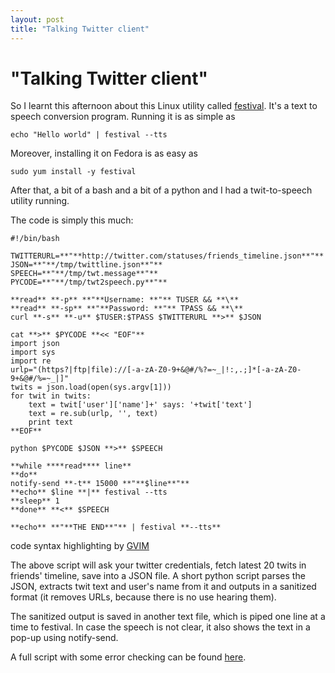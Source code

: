 ```yaml
---
layout: post
title: "Talking Twitter client"
---
```

"Talking Twitter client"
===
So I learnt this afternoon about this Linux utility called [festival][0]. It's a text to speech conversion program. Running it is as simple as  
  

    echo "Hello world" | festival --tts

  
Moreover, installing it on Fedora is as easy as   
  

    sudo yum install -y festival

  
After that, a bit of a bash and a bit of a python and I had a twit-to-speech utility running.  
  
The code is simply this much:  
  

    #!/bin/bash  
      
    TWITTERURL=**"**http://twitter.com/statuses/friends_timeline.json**"**  
    JSON=**"**/tmp/twittline.json**"**  
    SPEECH=**"**/tmp/twt.message**"**  
    PYCODE=**"**/tmp/twt2speech.py**"**  
      
    **read** **-p** **"**Username: **"** TUSER && **\**  
    **read** **-sp** **"**Password: **"** TPASS && **\**  
    curl **-s** **-u** $TUSER:$TPASS $TWITTERURL **>** $JSON  
      
    cat **>** $PYCODE **<< "EOF"**  
    import json  
    import sys  
    import re  
    urlp="(https?|ftp|file)://[-a-zA-Z0-9+&@#/%?=~_|!:,.;]*[-a-zA-Z0-9+&@#/%=~_|]"  
    twits = json.load(open(sys.argv[1]))  
    for twit in twits:  
        text = twit['user']['name']+' says: '+twit['text']  
        text = re.sub(urlp, '', text)   
        print text  
    **EOF**  
      
    python $PYCODE $JSON **>** $SPEECH  
      
    **while ****read**** line**  
    **do**  
    notify-send **-t** 15000 **"**$line**"**  
    **echo** $line **|** festival --tts  
    **sleep** 1  
    **done** **<** $SPEECH  
      
    **echo** **"**THE END**"** | festival **--tts**  
      
    

code syntax highlighting by [GVIM][1]   
  
The above script will ask your twitter credentials, fetch latest 20 twits in friends' timeline, save into a JSON file. A short python script parses the JSON, extracts twit text and user's name from it and outputs in a sanitized format (it removes URLs, because there is no use hearing them).  
  
The sanitized output is  saved in another text file, which is piped one line at a time to festival. In case the speech is not clear, it also shows the text in a pop-up using notify-send.  
  
A full script with some error checking can be found [here][2].

[0]: http://www.xenocafe.com/tutorials/php/festival_text_to_speech/index.php
[1]: http://vim.sourceforge.net/
[2]: http://altcanvas.googlecode.com/files/twt2speech
